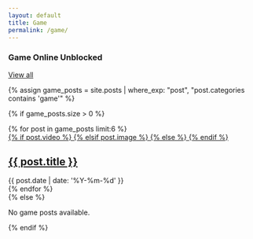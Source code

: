 ```yaml
---
layout: default
title: Game
permalink: /game/
---
```


<div class="widget HTML is-visible type-grid" data-version="2" id="HTML7">
  <div class="widget-title title-wrap">
    <h3 class="title">Game Online Unblocked</h3>
    <a href="/category/game/" class="wt-l">View all</a>
  </div>

  {% assign game_posts = site.posts | where_exp: "post", "post.categories contains 'game'" %}

  {% if game_posts.size > 0 %}
  <div class="widget-content">
    <div class="content-block grid-items">
      {% for post in game_posts limit:6 %}
      <div class="grid-item item-{{ forloop.index0 }}">
<a title="{{ post.title }}" class="entry-image-wrap {% if post.video %} is-video {% elsif post.image %} is-image {% endif %}" href="{{ post.url }}">
{% if post.video %}
    <span class="entry-thumb lazy-ify" data-image="{{ post.video }}" 
    style="background-image:url({{ post.video }})"></span>
    {% elsif post.image %}
    <span class="entry-thumb lazy-ify" data-image="{{ post.image }}" 
    style="background-image:url({{ post.image }})"></span>
    {% else %}
    <span class="entry-thumb lazy-ify" data-image="default-image.jpg" 
    style="background-image:url(default-image.jpg)"></span>
    {% endif %}
        </a>
        <div class="entry-header">
          <h2 class="entry-title">
            <a title="{{ post.title }}" href="{{ post.url }}">{{ post.title }}</a>
          </h2>
          <div class="entry-meta">
            <span class="entry-time mi">
              <time class="published" datetime="{{ post.date | date: '%Y-%m-%d' }}">
                {{ post.date | date: '%Y-%m-%d' }}
              </time>
            </span>
          </div>
        </div>
      </div>
      {% endfor %}
    </div>
  </div>
  {% else %}
  <p>No game posts available.</p>
  {% endif %}
</div>
